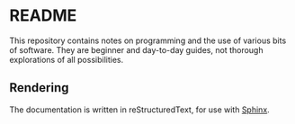 # README

This repository contains notes on programming and the use of various bits of
software. They are beginner and day-to-day guides, not thorough explorations of
all possibilities.

## Rendering

The documentation is written in reStructuredText, for use with [Sphinx].

[Sphinx]: http://www.sphinx-doc.org/en/master/

